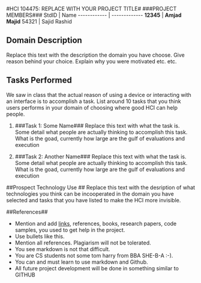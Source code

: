 #HCI 104475: REPLACE WITH YOUR PROJECT TITLE#
###PROJECT MEMBERS###
StdID | Name
------------ | -------------
**12345** | **Amjad Majid** <!--this is the group leader in bold-->
54321 | Sajid Rashid
<!-- Replace name and student ids with acutally group member names and ids-->
## Domain Description ##
Replace this text with the description the domain you have choose. Give reason behind your choice. Explain why you were motivated etc. etc.

## Tasks Performed ##
We saw in class that the actual reason of using a device or interacting with an interface is to accomplish a task. List around 10 tasks that you think users performs in your domain of choosing where good HCI can help people.

1. ###Task 1: Some Name###
Replace this text with what the task is. Some detail what people are actually thinking to accomplish this task. What is the goad, currently how large are the gulf of evaluations and execution

2. ###Task 2: Another  Name###
Replace this text with what the task is. Some detail what people are actually thinking to accomplish this task. What is the goad, currently how large are the gulf of evaluations and execution

##Prospect Technology Use ##
Replace this text with the desription of what technologies you think can be incooperated in the domain you have selected and tasks that you have listed to make the HCI more invisible.

##References##
- Mention and add [links](https://guides.github.com/features/mastering-markdown/), references, books, research papers, code samples, you used to get help in the project.
- Use bullets like this.
- Mention all references. Plagiarism will not be tolerated.
- You see markdown is not that difficult.
- You are CS students not some tom harry from BBA SHE-B-A :-).
- You can and must learn to use markdown and Github. 
- All future project development will be done in something similar to GITHUB